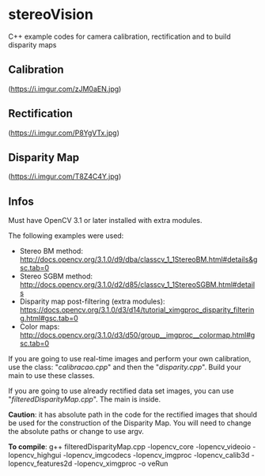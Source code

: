 # stereoVision
C++ example codes for camera calibration, rectification and to build disparity maps

## Calibration
(https://i.imgur.com/zJM0aEN.jpg)

## Rectification
(https://i.imgur.com/P8YgVTx.jpg) 

## Disparity Map
(https://i.imgur.com/T8Z4C4Y.jpg)

## Infos

Must have OpenCV 3.1 or later installed with extra modules.

The following examples were used:

- Stereo BM method: http://docs.opencv.org/3.1.0/d9/dba/classcv_1_1StereoBM.html#details&gsc.tab=0
- Stereo SGBM method: http://docs.opencv.org/3.1.0/d2/d85/classcv_1_1StereoSGBM.html#details
- Disparity map post-filtering (extra modules): https://docs.opencv.org/3.1.0/d3/d14/tutorial_ximgproc_disparity_filtering.html#gsc.tab=0
- Color maps: http://docs.opencv.org/3.1.0/d3/d50/group__imgproc__colormap.html#gsc.tab=0

If you are going to use real-time images and perform your own calibration, use the class: "*calibracao.cpp*" and then the "*disparity.cpp*". Build your main to use these classes.

If you are going to use already rectified data set images, you can use "*filteredDisparityMap.cpp*". The main is inside.

**Caution**: it has absolute path in the code for the rectified images that should be used for the construction of the Disparity Map. You will need to change the absolute paths or change to use argv.

**To compile**: g++ filteredDisparityMap.cpp -lopencv_core -lopencv_videoio -lopencv_highgui -lopencv_imgcodecs -lopencv_imgproc -lopencv_calib3d -lopencv_features2d -lopencv_ximgproc -o veRun
